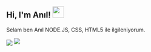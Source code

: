 # <h2 align="left">Hi, I'm Anıl! <img src="https://raw.githubusercontent.com/MartinHeinz/MartinHeinz/master/wave.gif" width="30px"></h2>
 <p align="left">Selam ben Anıl NODE.JS, CSS, HTML5 ile ilgileniyorum.</p>
<img src="https://komarev.com/ghpvc/?username=raynlabel-js&label=Profile%20views&color=7de27d&style=flat"
<div align="center">
 <a href="(https://discord.com/users/394984398778531840" title="Discord Profile"><img src="https://lanyard-profile-readme.vercel.app/api/394984398778531840"></a>
</div>
